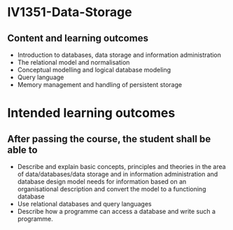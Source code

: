# IV1351-Data-Storage
## Content and learning outcomes
* Introduction to databases, data storage and information administration
* The relational model and normalisation
* Conceptual modelling and logical database modeling
* Query language
* Memory management and handling of persistent storage

# Intended learning outcomes
## After passing the course, the student shall be able to

* Describe and explain basic concepts, principles and theories in the area of data/databases/data storage and in information administration and database design model needs for information based on an organisational description and convert the model to a functioning database
* Use relational databases and query languages
* Describe how a programme can access a database and write such a programme.
